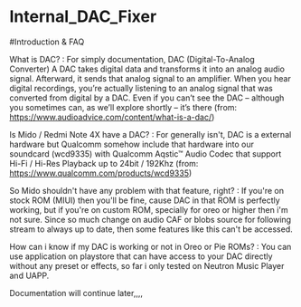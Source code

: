 # Internal_DAC_Fixer

#Introduction & FAQ

What is DAC? 
: For simply documentation, DAC (Digital-To-Analog Converter)  A DAC takes digital data and transforms it into an analog audio signal. Afterward, it sends that analog signal to an amplifier. When you hear digital recordings, you’re actually listening to an analog signal that was converted from digital by a DAC. Even if you can’t see the DAC – although you sometimes can, as we’ll explore shortly – it’s there (from: https://www.audioadvice.com/content/what-is-a-dac/)

Is Mido / Redmi Note 4X have a DAC?
: For generally isn't, DAC is a external hardware but Qualcomm somehow include that hardware into our soundcard (wcd9335) with Qualcomm Aqstic™ Audio Codec that support Hi-Fi / Hi-Res Playback up to 24bit / 192Khz (from: https://www.qualcomm.com/products/wcd9335)

So Mido shouldn't have any problem with that feature, right?
: If you're on stock ROM (MIUI) then you'll be fine, cause DAC in that ROM is perfectly working, but if you're on custom ROM, specially for oreo or higher then i'm not sure. Since so much change on audio CAF or blobs source for following stream to always up to date, then some features like this can't be accessed.

How can i know if my DAC is working or not in Oreo or Pie ROMs?
: You can use application on playstore that can have access to your DAC directly without any preset or effects, so far i only tested on Neutron Music Player and UAPP.

Documentation will continue later,,,, 
